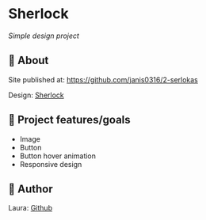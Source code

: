 # Sherlock

_Simple design project_

## 🌟 About

Site published at: https://github.com/janis0316/2-serlokas

Design: [Sherlock](https://miro.medium.com/max/1100/1*-i5m47JMGAhGVIdQPThnDQ.webp)

## 🎯 Project features/goals

-   Image
-   Button
-   Button hover animation
-   Responsive design

## 🎅 Author

Laura: [Github](https://github.com/janis0316)
